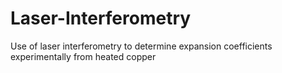 # Laser-Interferometry
Use of laser interferometry to determine expansion coefficients experimentally from heated copper
